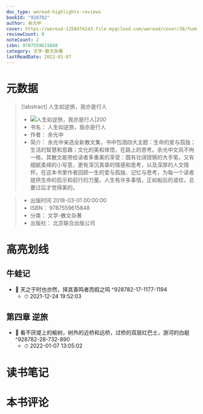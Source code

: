 ```yaml
---
doc_type: weread-highlights-reviews
bookId: "928782"
author: 余光中
cover: https://weread-1258476243.file.myqcloud.com/weread/cover/38/YueWen_928782/t7_YueWen_928782.jpg
reviewCount: 0
noteCount: 2
isbn: 9787559615848
category: 文学-散文杂著
lastReadDate: 2022-01-07
---
```

# 元数据
> [!abstract] 人生如逆旅，我亦是行人
> - ![ 人生如逆旅，我亦是行人|200](https://weread-1258476243.file.myqcloud.com/weread/cover/38/YueWen_928782/t7_YueWen_928782.jpg)
> - 书名： 人生如逆旅，我亦是行人
> - 作者： 余光中
> - 简介： 余光中亲选全新散文集，书中包涵四大主题：生命的爱与孤独；生活的智慧和意趣；文化的美和体悟，在路上的思考。余光中文风不拘一格，其散文能带给读者多重美的享受：既有壮阔铿锵的大手笔，又有细腻柔绵的小写意，更有深沉真挚的情感和思考，以及深厚的人文情怀。在这本书里作者回顾一生的爱与孤独、记忆与思考，为每一个读者提供生命的启示和前行的力量。人生有许多事情，正如船后的波纹，总要过后才觉得美的。

> - 出版时间 2018-03-01 00:00:00
> - ISBN： 9787559615848
> - 分类： 文学-散文杂著
> - 出版社： 北京联合出版公司

# 高亮划线

## 牛蛙记


- 📌 天之于时也亦然，择其善鸣者而假之鸣 ^928782-17-1177-1194
    - ⏱ 2021-12-24 19:52:03 
## 第四章 逆旅


- 📌 看不厌堤上的榆树，树外的近桥和远桥，过桥的双层红巴士，游河的白艇 ^928782-28-732-890
    - ⏱ 2022-01-07 13:05:02 
# 读书笔记

# 本书评论
